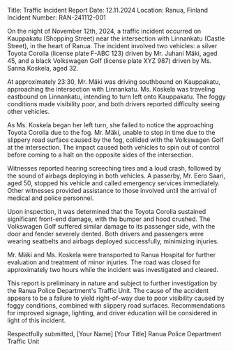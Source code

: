  Title: Traffic Incident Report
Date: 12.11.2024
Location: Ranua, Finland
Incident Number: RAN-241112-001

On the night of November 12th, 2024, a traffic incident occurred on Kauppakatu (Shopping Street) near the intersection with Linnankatu (Castle Street), in the heart of Ranua. The incident involved two vehicles: a silver Toyota Corolla (license plate F-ABC 123) driven by Mr. Juhani Mäki, aged 45, and a black Volkswagen Golf (license plate XYZ 987) driven by Ms. Sanna Koskela, aged 32.

At approximately 23:30, Mr. Mäki was driving southbound on Kauppakatu, approaching the intersection with Linnankatu. Ms. Koskela was traveling eastbound on Linnankatu, intending to turn left onto Kauppakatu. The foggy conditions made visibility poor, and both drivers reported difficulty seeing other vehicles.

As Ms. Koskela began her left turn, she failed to notice the approaching Toyota Corolla due to the fog. Mr. Mäki, unable to stop in time due to the slippery road surface caused by the fog, collided with the Volkswagen Golf at the intersection. The impact caused both vehicles to spin out of control before coming to a halt on the opposite sides of the intersection.

Witnesses reported hearing screeching tires and a loud crash, followed by the sound of airbags deploying in both vehicles. A passerby, Mr. Eero Saari, aged 50, stopped his vehicle and called emergency services immediately. Other witnesses provided assistance to those involved until the arrival of medical and police personnel.

Upon inspection, it was determined that the Toyota Corolla sustained significant front-end damage, with the bumper and hood crushed. The Volkswagen Golf suffered similar damage to its passenger side, with the door and fender severely dented. Both drivers and passengers were wearing seatbelts and airbags deployed successfully, minimizing injuries.

Mr. Mäki and Ms. Koskela were transported to Ranua Hospital for further evaluation and treatment of minor injuries. The road was closed for approximately two hours while the incident was investigated and cleared.

This report is preliminary in nature and subject to further investigation by the Ranua Police Department's Traffic Unit. The cause of the accident appears to be a failure to yield right-of-way due to poor visibility caused by foggy conditions, combined with slippery road surfaces. Recommendations for improved signage, lighting, and driver education will be considered in light of this incident.

Respectfully submitted,
[Your Name]
[Your Title]
Ranua Police Department
Traffic Unit